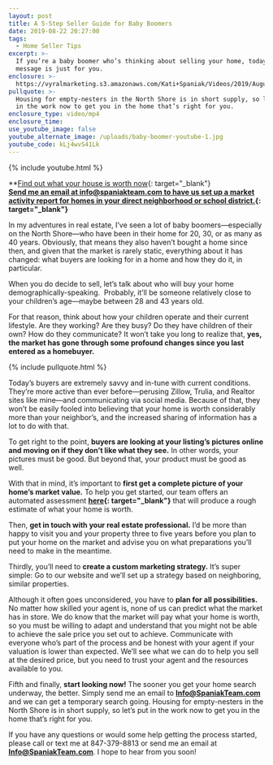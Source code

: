 ```yaml
---
layout: post
title: A 5-Step Seller Guide for Baby Boomers
date: 2019-08-22 20:27:00
tags:
  - Home Seller Tips
excerpt: >-
  If you’re a baby boomer who’s thinking about selling your home, today’s
  message is just for you.
enclosure: >-
  https://vyralmarketing.s3.amazonaws.com/Kati+Spaniak/Videos/2019/August/A+5-Step+Seller+Guide+for+Baby+Boomers.mp4
pullquote: >-
  Housing for empty-nesters in the North Shore is in short supply, so let’s put
  in the work now to get you in the home that’s right for you.
enclosure_type: video/mp4
enclosure_time:
use_youtube_image: false
youtube_alternate_image: /uploads/baby-boomer-youtube-1.jpg
youtube_code: kLj4wvS41Lk
---
```


{% include youtube.html %}

**[Find out what your house is worth now](https://www.spaniakteam.com/home-valuation/){: target="_blank"}
<br>
**[Send me an email at info@spaniakteam.com to have us set up a market activity report for homes in your direct neighborhood or school district.](mailto:info@spaniakteam.com){: target="_blank"}**

In my adventures in real estate, I’ve seen a lot of baby boomers—especially on the North Shore—who have been in their home for 20, 30, or as many as 40 years. Obviously, that means they also haven’t bought a home since then, and given that the market is rarely static, everything about it has changed: what buyers are looking for in a home and how they do it, in particular.&nbsp;

When you do decide to sell, let’s talk about who will buy your home demographically-speaking. &nbsp;Probably, it’ll be someone relatively close to your children’s age—maybe between 28 and 43 years old.&nbsp;

For that reason, think about how your children operate and their current lifestyle. Are they working? Are they busy? Do they have children of their own? How do they communicate? It won’t take you long to realize that, **yes, the market has gone through some profound changes since you last entered as a homebuyer.&nbsp;**

{% include pullquote.html %}

Today’s buyers are extremely savvy and in-tune with current conditions. They’re more active than ever before—perusing Zillow, Trulia, and Realtor sites like mine—and communicating via social media. Because of that, they won’t be easily fooled into believing that your home is worth considerably more than your neighbor’s, and the increased sharing of information has a lot to do with that.&nbsp;

To get right to the point, **buyers are looking at your listing’s pictures online and moving on if they don’t like what they see.** In other words, your pictures must be good. But beyond that, your product must be good as well.&nbsp;

With that in mind, it’s important to **first get a complete picture of your home’s market value.** To help you get started, our team offers an automated assessment **[here](https://www.spaniakteam.com/home-valuation/){: target="_blank"}** that will produce a rough estimate of what your home is worth.&nbsp;

Then, **get in touch with your real estate professional.** I’d be more than happy to visit you and your property three to five years before you plan to put your home on the market and advise you on what preparations you’ll need to make in the meantime. &nbsp;

Thirdly, you’ll need to **create a custom marketing strategy.** It’s super simple: Go to our website and we’ll set up a strategy based on neighboring, similar properties.&nbsp;

Although it often goes unconsidered, you have to **plan for all possibilities.** No matter how skilled your agent is, none of us can predict what the market has in store. We do know that the market will pay what your home is worth, so you must be willing to adapt and understand that you might not be able to achieve the sale price you set out to achieve. Communicate with everyone who’s part of the process and be honest with your agent if your valuation is lower than expected. We’ll see what we can do to help you sell at the desired price, but you need to trust your agent and the resources available to you.&nbsp;

Fifth and finally, **start looking now\!** The sooner you get your home search underway, the better. Simply send me an email to **[Info@SpaniakTeam.com](mailto:Info@SpaniakTeam.com)** and we can get a temporary search going. Housing for empty-nesters in the North Shore is in short supply, so let’s put in the work now to get you in the home that’s right for you.&nbsp;

If you have any questions or would some help getting the process started, please call or text me at 847-379-8813 or send me an email at **[Info@SpaniakTeam.com](mailto:Info@SpaniakTeam.com)**. I hope to hear from you soon\!